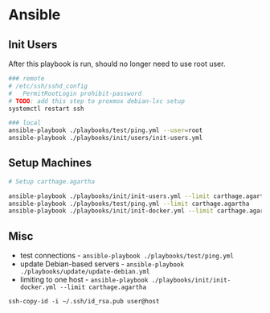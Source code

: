 # Ansible

## Init Users

After this playbook is run, should no longer need to use root user.

```sh
### remote
# /etc/ssh/sshd_config
#   PermitRootLogin prohibit-password
# TODO: add this step to proxmox debian-lxc setup
systemctl restart ssh

### local
ansible-playbook ./playbooks/test/ping.yml --user=root
ansible-playbook ./playbooks/init/users/init-users.yml
```

## Setup Machines

```sh
# Setup carthage.agartha

ansible-playbook ./playbooks/init/init-users.yml --limit carthage.agartha
ansible-playbook ./playbooks/test/ping.yml --limit carthage.agartha
ansible-playbook ./playbooks/init/init-docker.yml --limit carthage.agartha
```

## Misc

- test connections - `ansible-playbook ./playbooks/test/ping.yml`
- update Debian-based servers - `ansible-playbook ./playbooks/update/update-debian.yml`
- limiting to one host - `ansible-playbook ./playbooks/init/init-docker.yml --limit carthage.agartha`

`ssh-copy-id -i ~/.ssh/id_rsa.pub user@host`
